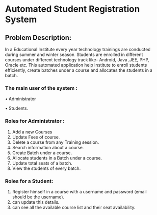 # Automated Student Registration System

## Problem Description:
In a Educational Institute every year  technology trainings are conducted during summer and winter season. Students are enrolled in different courses under different technology track like- Android, Java ,JEE, PHP, Oracle etc. This automated application help Institute to enroll students efficiently, create batches under a course and allocates the students  in a batch.

### The main user of the system : 

•	Administrator 

•	Students.

### Roles for Administrator :

  1. Add a new Courses
  2. Update Fees of course.
  3. Delete  a course from any Training session.
  4. Search information about a course.
  5. Create Batch under a course.
  6. Allocate students in a Batch under a course.
  7. Update total seats of a batch.
  8. View the students of every batch. 

### Roles for a Student:

  1. Register himself in a course with a username and password (email should be the username).
  2. can update this details.
  3. can see all the available course list and their seat availability.
	
